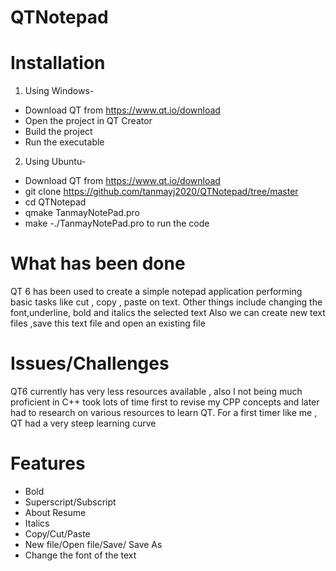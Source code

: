 # QTNotepad

# Installation

1. Using Windows- 
- Download QT from https://www.qt.io/download
- Open the project in QT Creator
- Build the project 
- Run the executable

2. Using Ubuntu-
- Download QT from https://www.qt.io/download
- git clone https://github.com/tanmayj2020/QTNotepad/tree/master
- cd QTNotepad 
- qmake TanmayNotePad.pro
- make
-./TanmayNotePad.pro to run the code


# What has been done
 
QT 6 has been used to create a simple notepad application performing basic tasks like cut , copy , paste on text.
Other things include changing the font,underline, bold and italics the selected text
Also we can create new text files ,save this text file and open an existing file

# Issues/Challenges
QT6 currently has very less resources available , also I not being much proficient in C++ took lots of time first to revise my CPP concepts
and later had to research on various resources to learn QT. For a first timer like me , QT had a very steep learning curve

# Features 
- Bold
- Superscript/Subscript
- About Resume
- Italics
- Copy/Cut/Paste
- New file/Open file/Save/ Save As
- Change the font of the text
